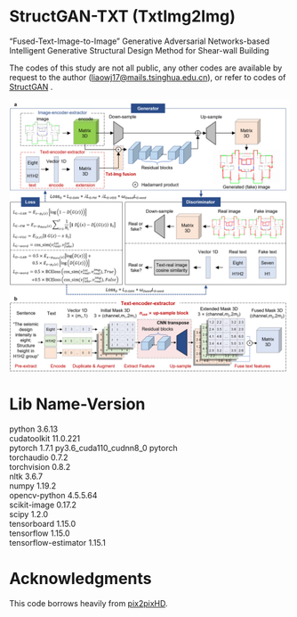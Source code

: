# StructGAN-TXT (TxtImg2Img)
“Fused-Text-Image-to-Image” Generative Adversarial Networks-based Intelligent Generative Structural Design Method for Shear-wall Building

The codes of this study are not all public, any other codes are available by request to the author (liaowj17@mails.tsinghua.edu.cn), or refer to codes of [StructGAN](https://github.com/wenjie-liao/StructGAN_v1) .

![image](https://github.com/wenjie-liao/StructGAN-TXT-TxtImg2Img/blob/main/TxtImg2Img.png)

# Lib Name-Version
python                    3.6.13  
cudatoolkit               11.0.221  
pytorch                   1.7.1           py3.6_cuda110_cudnn8_0    pytorch  
torchaudio                0.7.2  
torchvision               0.8.2  
nltk                      3.6.7  
numpy                     1.19.2  
opencv-python             4.5.5.64  
scikit-image              0.17.2  
scipy                     1.2.0  
tensorboard               1.15.0  
tensorflow                1.15.0  
tensorflow-estimator      1.15.1  

# Acknowledgments
This code borrows heavily from [pix2pixHD](https://github.com/NVIDIA/pix2pixHD).
